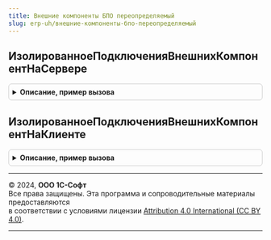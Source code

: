 ```yaml
---
title: Внешние компоненты БПО переопределяемый
slug: erp-uh/внешние-компоненты-бпо-переопределяемый
---
```



## ИзолированноеПодключенияВнешнихКомпонентНаСервере
<details style="margin: 1em 0; padding: 0.5em; border: 1px solid #ccc; border-radius: 6px;">

<summary style="font-weight: bold; cursor: pointer;">Описание, пример вызова</summary>

```bsl

// Переопределяемая процедура для определения режима вызова подключения внешних компонент
//
// Параметры:
//  Изолированно - Булево - Изолированно
//  СтандартнаяОбработка - Булево - признак стандартной обработки.
//
Процедура ИзолированноеПодключенияВнешнихКомпонентНаСервере(Изолированно, СтандартнаяОбработка) Экспорт
```

Пример вызова
```bsl
ВнешниеКомпонентыБПОПереопределяемый.ИзолированноеПодключенияВнешнихКомпонентНаСервере(Изолированно, СтандартнаяОбработка) 
```
</details>

## ИзолированноеПодключенияВнешнихКомпонентНаКлиенте
<details style="margin: 1em 0; padding: 0.5em; border: 1px solid #ccc; border-radius: 6px;">

<summary style="font-weight: bold; cursor: pointer;">Описание, пример вызова</summary>

```bsl

// Переопределяемая процедура для определения режима вызова подключения внешних компонент
//
// Параметры:
//  Изолированно - Булево - Изолированно
//  СтандартнаяОбработка - Булево - признак стандартной обработки.
//
Процедура ИзолированноеПодключенияВнешнихКомпонентНаКлиенте(Изолированно, СтандартнаяОбработка) Экспорт
```

Пример вызова
```bsl
ВнешниеКомпонентыБПОПереопределяемый.ИзолированноеПодключенияВнешнихКомпонентНаКлиенте(Изолированно, СтандартнаяОбработка) 
```
</details>

---

© 2024, **ООО 1С-Софт**  
Все права защищены. Эта программа и сопроводительные материалы предоставляются  
в соответствии с условиями лицензии [Attribution 4.0 International (CC BY 4.0)](https://creativecommons.org/licenses/by/4.0/legalcode).

---
